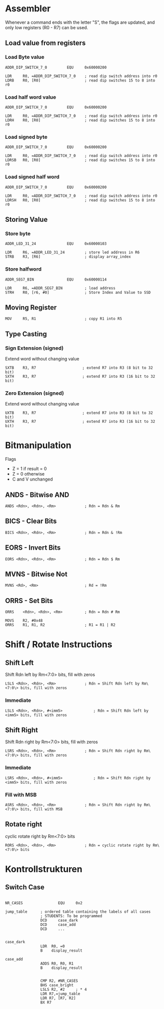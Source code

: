 # Assembler

Whenever a command ends with the letter "S", the flags are updated, and only low registers (R0 - R7) can be used.


## Load value from registers

### Load Byte value
```assembler
ADDR_DIP_SWITCH_7_0         EQU     0x60000200

LDR     R0, =ADDR_DIP_SWITCH_7_0 	; read dip switch address into r0
LDRB    R0, [R0]					; read dip switches 15 to 8 into r0
```

### Load half word value
```assembler
ADDR_DIP_SWITCH_7_0         EQU     0x60000200

LDR     R0, =ADDR_DIP_SWITCH_7_0 	; read dip switch address into r0
LDRH    R0, [R0]					; read dip switches 15 to 8 into r0
```

### Load signed byte
```assembler
ADDR_DIP_SWITCH_7_0         EQU     0x60000200

LDR     R0, =ADDR_DIP_SWITCH_7_0 	; read dip switch address into r0
LDRSB   R0, [R0]					; read dip switches 15 to 8 into r0
```


### Load signed half word
```assembler
ADDR_DIP_SWITCH_7_0         EQU     0x60000200

LDR     R0, =ADDR_DIP_SWITCH_7_0 	; read dip switch address into r0
LDRSH   R0, [R0]					; read dip switches 15 to 8 into r0
```
## Storing Value

### Store byte

```assembler
ADDR_LED_31_24              EQU     0x60000103

LDR     R6, =ADDR_LED_31_24 		; store led address in R6
STRB    R3, [R6] 					; display array_index
```

### Store halfword

```assembler
ADDR_SEG7_BIN   			EQU		0x60000114

LDR     R6, =ADDR_SEG7_BIN			; load address
STRH    R0, [r6, #0]				; Store Index and Value to SSD
```

## Moving Register

```assembler
MOV		R5, R1						; copy R1 into R5
```

## Type Casting

### Sign Extension (signed)

Extend word without changing value

```assembler
SXTB    R3, R7                     ; extend R7 into R3 (8 bit to 32 bit)
SXTH    R3, R7                     ; extend R7 into R3 (16 bit to 32 bit)
```

### Zero Extension (signed)

Extend word without changing value

```assembler
UXTB    R3, R7                     ; extend R7 into R3 (8 bit to 32 bit)
UXTH    R3, R7                     ; extend R7 into R3 (16 bit to 32 bit)
```

# Bitmanipulation

Flags

- Z = 1 if result = 0
- Z = 0 otherwise
- C and V unchanged


## ANDS - Bitwise AND

```assembler
ANDS <Rdn>, <Rdn>, <Rm>				; Rdn = Rdn & Rm
```

## BICS - Clear Bits

```assembler
BICS <Rdn>, <Rdn>, <Rm>				; Rdn = Rdn & !Rm
```

## EORS - Invert Bits

```assembler
EORS <Rdn>, <Rdn>, <Rm>				; Rdn = Rdn $ Rm
```

## MVNS - Bitwise Not

```assembler
MVNS <Rd>, <Rm>						; Rd = !Rm
```

## ORRS - Set Bits

```assembler
ORRS    <Rdn>, <Rdn>, <Rm>			; Rdn = Rdn # Rm
```

```assembler
MOVS	R2, #0x48
ORRS	R1, R1, R2					; R1 = R1 | R2
```

# Shift / Rotate Instructions

## Shift Left

Shift Rdn left by Rm\<7:0\> bits, fill with zeros

```assembler
LSLS <Rdn>, <Rdn>, <Rm>				; Rdn = Shift Rdn left by Rm\<7:0\> bits, fill with zeros
```

### Immediate

```assembler
LSLS <Rdn>, <Rdn>, #<imm5>				; Rdn = Shift Rdn left by <imm5> bits, fill with zeros
```

## Shift Right

Shift Rdn right by Rm\<7:0\> bits, fill with zeros

```assembler
LSRS <Rdn>, <Rdn>, <Rm>				; Rdn = Shift Rdn right by Rm\<7:0\> bits, fill with zeros
```

### Immediate

```assembler
LSRS <Rdn>, <Rdn>, #<imm5>				; Rdn = Shift Rdn right by <imm5> bits, fill with zeros
```

### Fill with MSB

```assembler
ASRS <Rdn>, <Rdn>, <Rm>				; Rdn = Shift Rdn right by Rm\<7:0\> bits, fill with MSB
```

## Rotate right

cyclic rotate right by Rm\<7:0\> bits

```assembler
RORS <Rdn>, <Rdn>, <Rm>				; Rdn = cyclic rotate right by Rm\<7:0\> bits
```


# Kontrollstrukturen

## Switch Case

```assembly

NR_CASES                EQU     0x2

jump_table      ; ordered table containing the labels of all cases
                ; STUDENTS: To be programmed 
				DCD		case_dark
				DCD 	case_add
				DCD		...


case_dark       
                LDR  R0, =0
                B    display_result  

case_add        
                ADDS R0, R0, R1
                B    display_result


                CMP	R2, #NR_CASES
				BHS	case_bright
				LSLS R2, #2		; * 4
				LDR R7,=jump_table
				LDR R7, [R7, R2]
				BX R7

```